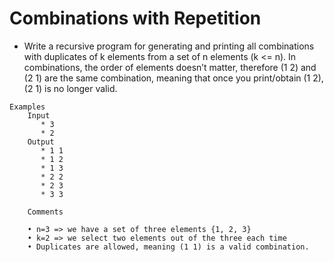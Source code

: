 # Combinations with Repetition
* Write a recursive program for generating and printing all combinations with duplicates of k elements from a set of n elements (k <= n). In combinations, the order of elements doesn’t matter, therefore (1 2) and (2 1) are the same combination, meaning that once you print/obtain (1 2), (2 1) is no longer valid.
``` 
Examples
    Input
       * 3
       * 2
    Output
       * 1 1
       * 1 2
       * 1 3
       * 2 2
       * 2 3
       * 3 3
       
    Comments
    
    • n=3 => we have a set of three elements {1, 2, 3}
    • k=2 => we select two elements out of the three each time
    • Duplicates are allowed, meaning (1 1) is a valid combination.
    
    
```
